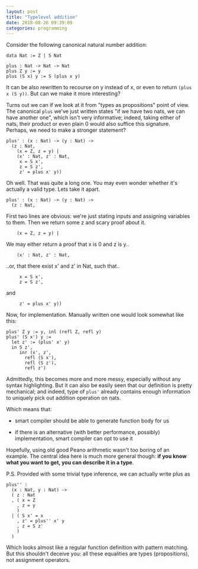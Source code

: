 ```yaml
---
layout: post
title: "Typelevel addition"
date: 2018-08-26 09:39:09
categories: programming
---
```


Consider the following canonical natural number addition:

```
data Nat := Z | S Nat

plus : Nat -> Nat -> Nat
plus Z y := y
plus (S x) y := S (plus x y)
```

It can be also rewritten to recourse on y instead of x, or even to return `(plus
x (S y))`. But can we make it more interesting?

<cut/>

Turns out we can if we look at it from "types as propositions" point of
view. The canonical `plus` we've just written states "if we have two nats, we
can have another one", which isn't very informative; indeed, taking either of
nats, their product or even plain 0 would also suffice this signature. Perhaps,
we need to make a stronger statement?

```
plus' : (x : Nat) -> (y : Nat) ->
  (z : Nat,
    (x = Z, z = y) |
    (x' : Nat, z' : Nat,
     x = S x',
     z = S z',
     z' = plus x' y))
```

Oh well. That was quite a long one. You may even wonder whether it's actually a
valid type. Lets take it apart.

```
plus' : (x : Nat) -> (y : Nat) ->
  (z : Nat,
```

First two lines are obvious: we're just stating inputs and assigning variables
to them. Then we return some z and scary proof about it.

```
    (x = Z, z = y) |
```

We may either return a proof that x is 0 and z is y..

```
    (x' : Nat, z' : Nat,
```

..or, that there exist x' and z' in Nat, such that..

```
     x = S x',
     z = S z',
```

and

```
     z' = plus x' y))
```

Now, for implementation. Manually written one would look somewhat like this:

```
plus' Z y := y, inl (refl Z, refl y)
plus' (S x') y :=
  let z' := (plus' x' y)
  in S z',
     inr (x', z',
       refl (S x'),
       refl (S z'),
       refl z')
```

Admittedly, this becomes more and more messy, especially without any syntax
highlighting. But it can also be easily seen that our definition is pretty
mechanical; and indeed, type of `plus'` already contains enough information to
uniquely pick out addition operation on nats.

Which means that:

- smart compiler should be able to generate function body for us

- if there is an alternative (with better performance, possibly) implementation,
smart compiler can opt to use it

Hopefully, using old good Peano arithmetic wasn't too boring of an example. The
central idea here is much more general though: **if you know what you want to get,
you can describe it in a type**.

P.S. Provided with some trivial type inference, we can actually write plus as

```
plus'' :
  (x : Nat, y : Nat) ->
  ( z : Nat
  , ( x = Z
    , z = y
    )
  | ( S x' = x
    , z' = plus'' x' y
    , z = S z'
    )
  )
```

Which looks almost like a regular function definition with pattern matching. But
this shouldn't deceive you: all these equalities are types (propositions), not
assignment operators.
